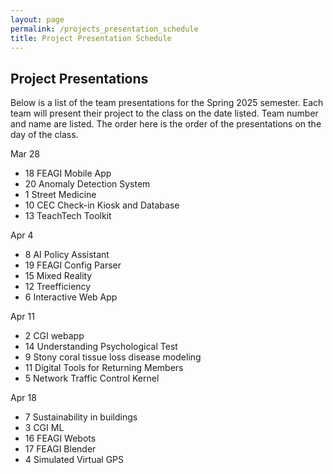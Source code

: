 ```yaml
---
layout: page
permalink: /projects_presentation_schedule
title: Project Presentation Schedule
---
```


## Project Presentations
Below is a list of the team presentations for the Spring 2025 semester. Each team will present their project to the class on the date listed. Team number and name are listed. The order here is the order of the presentations on the day of the class.

Mar 28
- 18	FEAGI Mobile App
- 20	Anomaly Detection System
- 1	Street Medicine
- 10	CEC Check-in Kiosk and Database
- 13	TeachTech Toolkit

Apr 4
- 8	AI Policy Assistant
- 19	FEAGI Config Parser
- 15	Mixed Reality
- 12	Treefficiency
- 6	Interactive Web App

Apr 11
- 2	CGI webapp 
- 14	Understanding Psychological Test
- 9	Stony coral tissue loss disease modeling
- 11	Digital Tools for Returning Members
- 5	Network Traffic Control Kernel

Apr 18 
- 7	Sustainability in buildings
- 3	CGI ML
- 16	FEAGI Webots
- 17	FEAGI Blender
- 4	Simulated Virtual GPS
